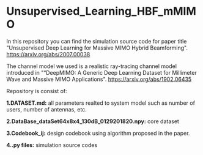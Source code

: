 # Unsupervised_Learning_HBF_mMIMO



In this repository you can find the simulation source code for paper title "Unsupervised Deep Learning for Massive MIMO Hybrid Beamforming". <https://arxiv.org/abs/2007.00038>

The channel model we used is a realistic ray-tracing channel model introduced in "“DeepMIMO: A Generic Deep Learning Dataset for Millimeter Wave and Massive MIMO Applications". <https://arxiv.org/abs/1902.06435>


Repository is consist of:

**1.DATASET.md:** all parameters realted to system model such as number of users, number of antennas, etc.

**2.DataBase_dataSet64x8x4_130dB_0129201820.npy:** core dataset

**3.Codebook_ij:** design codebook using algorithm proposed in the paper.

**4..py files:** simulation source codes

